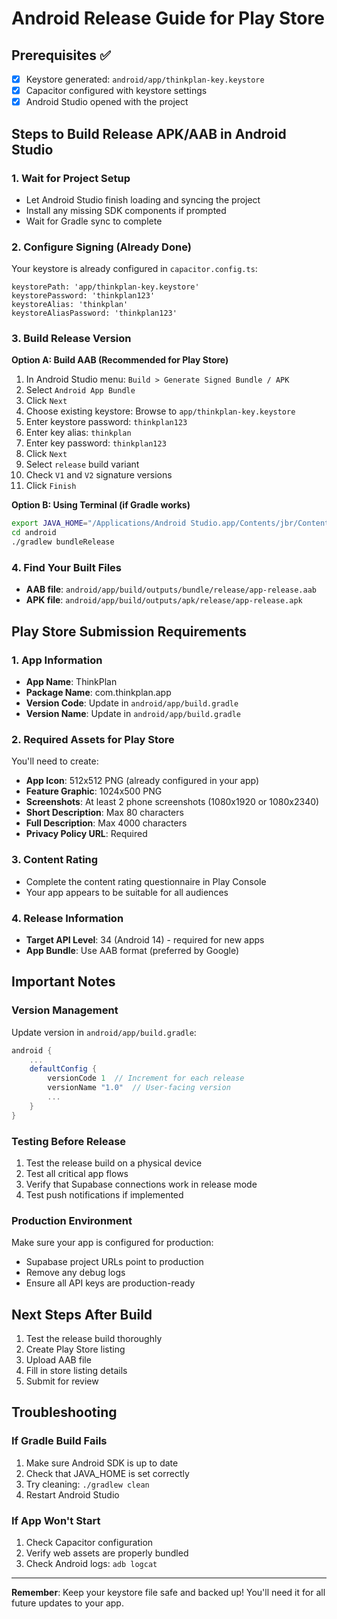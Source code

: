 # Android Release Guide for Play Store

## Prerequisites ✅
- [x] Keystore generated: `android/app/thinkplan-key.keystore`
- [x] Capacitor configured with keystore settings
- [x] Android Studio opened with the project

## Steps to Build Release APK/AAB in Android Studio

### 1. Wait for Project Setup
- Let Android Studio finish loading and syncing the project
- Install any missing SDK components if prompted
- Wait for Gradle sync to complete

### 2. Configure Signing (Already Done)
Your keystore is already configured in `capacitor.config.ts`:
```
keystorePath: 'app/thinkplan-key.keystore'
keystorePassword: 'thinkplan123'
keystoreAlias: 'thinkplan'
keystoreAliasPassword: 'thinkplan123'
```

### 3. Build Release Version
**Option A: Build AAB (Recommended for Play Store)**
1. In Android Studio menu: `Build > Generate Signed Bundle / APK`
2. Select `Android App Bundle`
3. Click `Next`
4. Choose existing keystore: Browse to `app/thinkplan-key.keystore`
5. Enter keystore password: `thinkplan123`
6. Enter key alias: `thinkplan`
7. Enter key password: `thinkplan123`
8. Click `Next`
9. Select `release` build variant
10. Check `V1` and `V2` signature versions
11. Click `Finish`

**Option B: Using Terminal (if Gradle works)**
```bash
export JAVA_HOME="/Applications/Android Studio.app/Contents/jbr/Contents/Home"
cd android
./gradlew bundleRelease
```

### 4. Find Your Built Files
- **AAB file**: `android/app/build/outputs/bundle/release/app-release.aab`
- **APK file**: `android/app/build/outputs/apk/release/app-release.apk`

## Play Store Submission Requirements

### 1. App Information
- **App Name**: ThinkPlan
- **Package Name**: com.thinkplan.app
- **Version Code**: Update in `android/app/build.gradle`
- **Version Name**: Update in `android/app/build.gradle`

### 2. Required Assets for Play Store
You'll need to create:
- **App Icon**: 512x512 PNG (already configured in your app)
- **Feature Graphic**: 1024x500 PNG
- **Screenshots**: At least 2 phone screenshots (1080x1920 or 1080x2340)
- **Short Description**: Max 80 characters
- **Full Description**: Max 4000 characters
- **Privacy Policy URL**: Required

### 3. Content Rating
- Complete the content rating questionnaire in Play Console
- Your app appears to be suitable for all audiences

### 4. Release Information
- **Target API Level**: 34 (Android 14) - required for new apps
- **App Bundle**: Use AAB format (preferred by Google)

## Important Notes

### Version Management
Update version in `android/app/build.gradle`:
```gradle
android {
    ...
    defaultConfig {
        versionCode 1  // Increment for each release
        versionName "1.0"  // User-facing version
        ...
    }
}
```

### Testing Before Release
1. Test the release build on a physical device
2. Test all critical app flows
3. Verify that Supabase connections work in release mode
4. Test push notifications if implemented

### Production Environment
Make sure your app is configured for production:
- Supabase project URLs point to production
- Remove any debug logs
- Ensure all API keys are production-ready

## Next Steps After Build
1. Test the release build thoroughly
2. Create Play Store listing
3. Upload AAB file
4. Fill in store listing details
5. Submit for review

## Troubleshooting

### If Gradle Build Fails
1. Make sure Android SDK is up to date
2. Check that JAVA_HOME is set correctly
3. Try cleaning: `./gradlew clean`
4. Restart Android Studio

### If App Won't Start
1. Check Capacitor configuration
2. Verify web assets are properly bundled
3. Check Android logs: `adb logcat`

---

**Remember**: Keep your keystore file safe and backed up! You'll need it for all future updates to your app. 